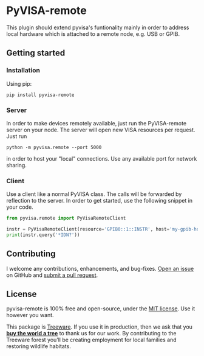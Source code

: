 # PyVISA-remote

This plugin should extend pyvisa's funtionality mainly in order to address local hardware which is attached to a remote node, e.g. USB or GPIB.

## Getting started

### Installation

Using pip:

```shell
pip install pyvisa-remote
```

### Server

In order to make devices remotely available, just run the PyVISA-remote server on your node. The server will open new VISA resources per request. Just run

```shell
python -m pyvisa.remote --port 5000
```

in order to host your "local" connections. Use any available port for network sharing.

### Client

Use a client like a normal PyVISA class. The calls will be forwarded by reflection to the server. In order to get started, use the following snippet in your code.

```python
from pyvisa.remote import PyVisaRemoteClient

instr = PyVisaRemoteClient(resource='GPIB0::1::INSTR', host='my-gpib-host.net', port=5000)
print(instr.query('*IDN?'))
```

## Contributing

I welcome any contributions, enhancements, and bug-fixes.  [Open an issue](https://github.com/casabre/pyvisa-remote/issues) on GitHub and [submit a pull request](https://github.com/casabre/pyvisa-remote/pulls).

## License

pyvisa-remote is 100% free and open-source, under the [MIT license](LICENSE). Use it however you want.

This package is [Treeware](https://treeware.earth). If you use it in production, then we ask that you [**buy the world a tree**](https://plant.treeware.earth/casabre/pyvisa-remote) to thank us for our work. By contributing to the Treeware forest you’ll be creating employment for local families and restoring wildlife habitats.
